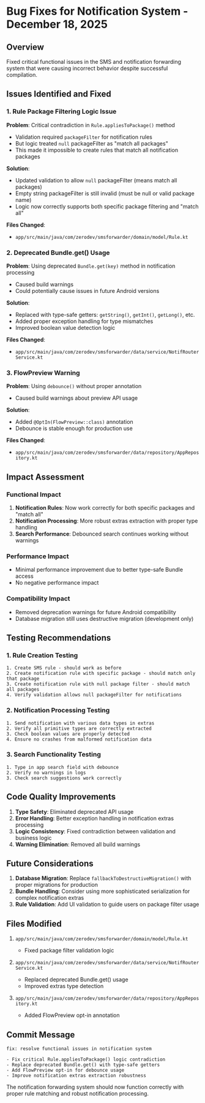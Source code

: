 # Bug Fixes for Notification System - December 18, 2025

## Overview
Fixed critical functional issues in the SMS and notification forwarding system that were causing incorrect behavior despite successful compilation.

## Issues Identified and Fixed

### 1. Rule Package Filtering Logic Issue

**Problem**: Critical contradiction in `Rule.appliesToPackage()` method
- Validation required `packageFilter` for notification rules
- But logic treated `null` packageFilter as "match all packages"
- This made it impossible to create rules that match all notification packages

**Solution**: 
- Updated validation to allow `null` packageFilter (means match all packages)
- Empty string packageFilter is still invalid (must be null or valid package name)
- Logic now correctly supports both specific package filtering and "match all"

**Files Changed**:
- `app/src/main/java/com/zerodev/smsforwarder/domain/model/Rule.kt`

### 2. Deprecated Bundle.get() Usage

**Problem**: Using deprecated `Bundle.get(key)` method in notification processing
- Caused build warnings
- Could potentially cause issues in future Android versions

**Solution**:
- Replaced with type-safe getters: `getString()`, `getInt()`, `getLong()`, etc.
- Added proper exception handling for type mismatches
- Improved boolean value detection logic

**Files Changed**:
- `app/src/main/java/com/zerodev/smsforwarder/data/service/NotifRouterService.kt`

### 3. FlowPreview Warning

**Problem**: Using `debounce()` without proper annotation
- Caused build warnings about preview API usage

**Solution**:
- Added `@OptIn(FlowPreview::class)` annotation
- Debounce is stable enough for production use

**Files Changed**:
- `app/src/main/java/com/zerodev/smsforwarder/data/repository/AppRepository.kt`

## Impact Assessment

### Functional Impact
1. **Notification Rules**: Now work correctly for both specific packages and "match all"
2. **Notification Processing**: More robust extras extraction with proper type handling
3. **Search Performance**: Debounced search continues working without warnings

### Performance Impact
- Minimal performance improvement due to better type-safe Bundle access
- No negative performance impact

### Compatibility Impact
- Removed deprecation warnings for future Android compatibility
- Database migration still uses destructive migration (development only)

## Testing Recommendations

### 1. Rule Creation Testing
```
1. Create SMS rule - should work as before
2. Create notification rule with specific package - should match only that package
3. Create notification rule with null package filter - should match all packages
4. Verify validation allows null packageFilter for notifications
```

### 2. Notification Processing Testing
```
1. Send notification with various data types in extras
2. Verify all primitive types are correctly extracted
3. Check boolean values are properly detected
4. Ensure no crashes from malformed notification data
```

### 3. Search Functionality Testing
```
1. Type in app search field with debounce
2. Verify no warnings in logs
3. Check search suggestions work correctly
```

## Code Quality Improvements

1. **Type Safety**: Eliminated deprecated API usage
2. **Error Handling**: Better exception handling in notification extras processing
3. **Logic Consistency**: Fixed contradiction between validation and business logic
4. **Warning Elimination**: Removed all build warnings

## Future Considerations

1. **Database Migration**: Replace `fallbackToDestructiveMigration()` with proper migrations for production
2. **Bundle Handling**: Consider using more sophisticated serialization for complex notification extras
3. **Rule Validation**: Add UI validation to guide users on package filter usage

## Files Modified

1. `app/src/main/java/com/zerodev/smsforwarder/domain/model/Rule.kt`
   - Fixed package filter validation logic

2. `app/src/main/java/com/zerodev/smsforwarder/data/service/NotifRouterService.kt`  
   - Replaced deprecated Bundle.get() usage
   - Improved extras type detection

3. `app/src/main/java/com/zerodev/smsforwarder/data/repository/AppRepository.kt`
   - Added FlowPreview opt-in annotation

## Commit Message
```
fix: resolve functional issues in notification system

- Fix critical Rule.appliesToPackage() logic contradiction  
- Replace deprecated Bundle.get() with type-safe getters
- Add FlowPreview opt-in for debounce usage
- Improve notification extras extraction robustness
```

The notification forwarding system should now function correctly with proper rule matching and robust notification processing. 